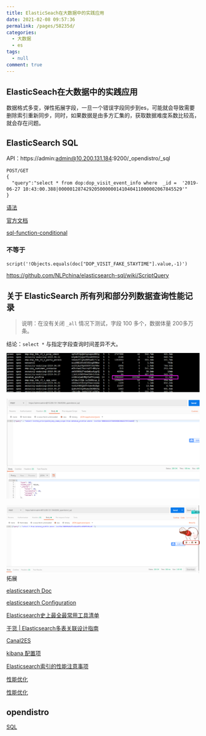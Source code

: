 ```yaml
---
title: ElasticSeach在大数据中的实践应用
date: 2021-02-08 09:57:36
permalink: /pages/58235d/
categories: 
  - 大数据
  - es
tags: 
  - null
comment: true
---
```

## ElasticSeach在大数据中的实践应用

数据格式多变，弹性拓展字段，一旦一个错误字段同步到es，可能就会导致需要删除索引重新同步，同时，如果数据是由多方汇集的，获取数据难度系数比较高，就会存在问题。

## ElasticSearch SQL

API：https://admin:admin@10.200.131.184:9200/_opendistro/_sql

```shell
POST/GET
{
  "query":"select * from dop:dop_visit_event_info where  _id =  '2019-06-27 10:43:00.388|000001287429205000000141040411000002067845529'"
}

```

[语法](https://juejin.im/entry/5c137dca5188257e2a7b4e93)

[官方文档](https://www.elastic.co/guide/en/elasticsearch/reference/current/xpack-sql.html)

[sql-function-conditional](https://www.elastic.co/guide/en/elasticsearch/reference/master/sql-functions-conditional.html)

### 不等于

```shell
script('!Objects.equals(doc["DOP_VISIT_FAKE_STAYTIME"].value,-1)')
```

https://github.com/NLPchina/elasticsearch-sql/wiki/ScriptQuery

## 关于 ElasticSearch 所有列和部分列数据查询性能记录

> 说明：在没有关闭 `_all` 情况下测试，字段 100 多个，数据体量 200多万条。

结论：`select *` 与指定字段查询时间差异不大。

![92951AC8-6047-4440-AF6F-CB8D6C4FC072](assets/92951AC8-6047-4440-AF6F-CB8D6C4FC072.png)

![AED75ABF-56D7-4647-A949-0C79B8D7042C](assets/AED75ABF-56D7-4647-A949-0C79B8D7042C.png)

![59B2AC80-3CD2-409b-8E81-B67044371CDD](assets/59B2AC80-3CD2-409b-8E81-B67044371CDD.png)拓展

[elasticsearch Doc](https://www.elastic.co/guide/en/elasticsearch/hadoop/master/spark.html#spark-sql-streaming)

[elasticsearch Configuration](https://www.elastic.co/guide/en/elasticsearch/hadoop/master/configuration.html)

[Elasticsearch史上最全最常用工具清单](https://cloud.tencent.com/developer/article/1166460)

[干货 | Elasticsearch多表关联设计指南](https://www.javazhiyin.com/35154.html)

[Canal2ES](https://github.com/alibaba/canal/wiki/Sync-ES)

[kibana 配置项](https://www.elastic.co/guide/en/kibana/current/settings.html)

[Elasticsearch索引的性能注意事项](https://www.elastic.co/cn/blog/performance-considerations-elasticsearch-indexing)

[性能优化](https://www.easyice.cn/archives/207)

[性能优化](https://blog.csdn.net/laoyang360/article/details/85109769)

## opendistro

[SQL](https://opendistro.github.io/for-elasticsearch-docs/docs/sql/)

